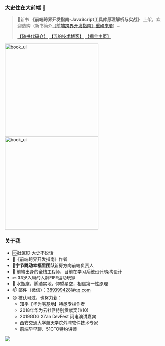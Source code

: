 ### 大史住在大前端 👋

> 💬新书  **《前端跨界开发指南-JavaScript工具库原理解析与实战》** 上架，欢迎选购（新书简介[《前端跨界开发指南》重磅来袭](https://mp.weixin.qq.com/s/Ccv7_YLQGnuLkxWHHp7g_g)）~
>
> [【随书代码仓】](https://github.com/dashnowords/imfe)   [【我的技术博客】](https://github.com/dashnowords/blogs)     [【掘金主页】](https://juejin.cn/user/2946346892662136)

<img align="top" src="https://user-images.githubusercontent.com/19146353/183053377-b26615a1-645e-4b92-b404-9d0df8a7aefd.png" alt="book_ui" width="300" /><img align="top" src="https://user-images.githubusercontent.com/19146353/185374743-babc95c5-2cbb-42f0-9d68-4535253988e1.png" alt="book_ui" width="300" />


### 关于我

- :id:社区ID:大史不说话
- :book:《前端跨界开发指南》作者
- :musical_note:**字节跳动幸福里团队**新房方向前端负责人
- 🌱 前端出身的全栈工程师，目前在学习系统设计/架构设计
- :yen: 33岁入局的大龄FIRE运动玩家
- 🤔 水瓶座，脚踏实地，仰望星空，相信第一性原理
- 📫 邮件（微信）：389399428@qq.com 
- 😄  被认可过，也努力着：
  - 知乎【华为宅基地】特邀专栏作者
  - 2018年华为云社区特别贡献奖(1/10)
  - 2019GDG Xi'an DevFest 闪电演讲嘉宾
  - 西安交通大学航天学院外聘软件技术专家
  - 前端早早聊、51CTO特约讲师

<a href="https://github.com/dashnowords/blogs">
<img align="center" src="https://github-readme-stats.vercel.app/api?username=dashnowords&show_icons=true&theme=buefy" /></a>

